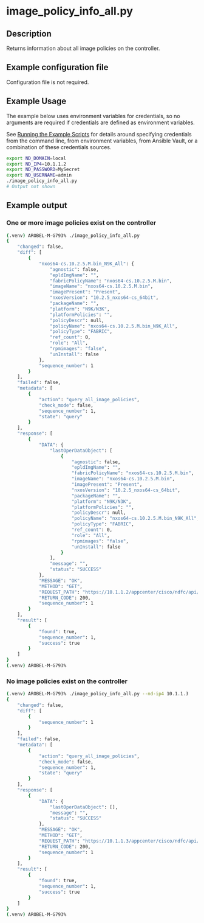 # image_policy_info_all.py

## Description

Returns information about all image policies on the controller.

## Example configuration file

Configuration file is not required.

## Example Usage

The example below uses environment variables for credentials, so no
arguments are required if credentials are defined as environment variables.

See [Running the Example Scripts] for details around specifying credentials
from the command line, from environment variables, from Ansible Vault, or a
combination of these credentials sources.

[Running the Example Scripts]: ../setup/running-the-example-scripts.md

``` bash
export ND_DOMAIN=local
export ND_IP4=10.1.1.2
export ND_PASSWORD=MySecret
export ND_USERNAME=admin
./image_policy_info_all.py
# Output not shown
```

## Example output

### One or more image policies exist on the controller

``` bash title="Successful response"
(.venv) AROBEL-M-G793% ./image_policy_info_all.py
{
    "changed": false,
    "diff": [
        {
            "nxos64-cs.10.2.5.M.bin_N9K_All": {
                "agnostic": false,
                "epldImgName": "",
                "fabricPolicyName": "nxos64-cs.10.2.5.M.bin",
                "imageName": "nxos64-cs.10.2.5.M.bin",
                "imagePresent": "Present",
                "nxosVersion": "10.2.5_nxos64-cs_64bit",
                "packageName": "",
                "platform": "N9K/N3K",
                "platformPolicies": "",
                "policyDescr": null,
                "policyName": "nxos64-cs.10.2.5.M.bin_N9K_All",
                "policyType": "FABRIC",
                "ref_count": 0,
                "role": "All",
                "rpmimages": "false",
                "unInstall": false
            },
            "sequence_number": 1
        }
    ],
    "failed": false,
    "metadata": [
        {
            "action": "query_all_image_policies",
            "check_mode": false,
            "sequence_number": 1,
            "state": "query"
        }
    ],
    "response": [
        {
            "DATA": {
                "lastOperDataObject": [
                    {
                        "agnostic": false,
                        "epldImgName": "",
                        "fabricPolicyName": "nxos64-cs.10.2.5.M.bin",
                        "imageName": "nxos64-cs.10.2.5.M.bin",
                        "imagePresent": "Present",
                        "nxosVersion": "10.2.5_nxos64-cs_64bit",
                        "packageName": "",
                        "platform": "N9K/N3K",
                        "platformPolicies": "",
                        "policyDescr": null,
                        "policyName": "nxos64-cs.10.2.5.M.bin_N9K_All",
                        "policyType": "FABRIC",
                        "ref_count": 0,
                        "role": "All",
                        "rpmimages": "false",
                        "unInstall": false
                    }
                ],
                "message": "",
                "status": "SUCCESS"
            },
            "MESSAGE": "OK",
            "METHOD": "GET",
            "REQUEST_PATH": "https://10.1.1.2/appcenter/cisco/ndfc/api/v1/imagemanagement/rest/policymgnt/policies",
            "RETURN_CODE": 200,
            "sequence_number": 1
        }
    ],
    "result": [
        {
            "found": true,
            "sequence_number": 1,
            "success": true
        }
    ]
}
(.venv) AROBEL-M-G793%
```


### No image policies exist on the controller

``` bash title="No image policies exist"
(.venv) AROBEL-M-G793% ./image_policy_info_all.py --nd-ip4 10.1.1.3
{
    "changed": false,
    "diff": [
        {
            "sequence_number": 1
        }
    ],
    "failed": false,
    "metadata": [
        {
            "action": "query_all_image_policies",
            "check_mode": false,
            "sequence_number": 1,
            "state": "query"
        }
    ],
    "response": [
        {
            "DATA": {
                "lastOperDataObject": [],
                "message": "",
                "status": "SUCCESS"
            },
            "MESSAGE": "OK",
            "METHOD": "GET",
            "REQUEST_PATH": "https://10.1.1.3/appcenter/cisco/ndfc/api/v1/imagemanagement/rest/policymgnt/policies",
            "RETURN_CODE": 200,
            "sequence_number": 1
        }
    ],
    "result": [
        {
            "found": true,
            "sequence_number": 1,
            "success": true
        }
    ]
}
(.venv) AROBEL-M-G793%
```

